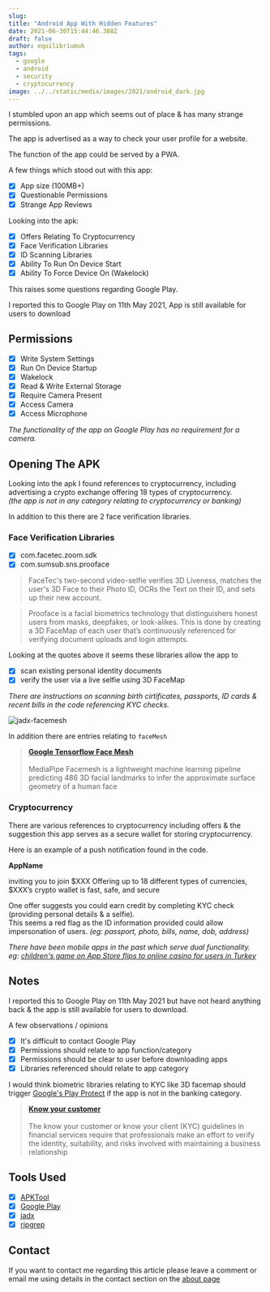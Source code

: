 ```yaml
---
slug:
title: "Android App With Hidden Features"
date: 2021-06-30T15:44:46.388Z
draft: false
author: equilibriumuk
tags:
  - google
  - android
  - security
  - cryptocurrency
image: ../../static/media/images/2021/android_dark.jpg
---
```


I stumbled upon an app which seems out of place & has many strange permissions.

<article class="message is-info">
  <div class="message-body">
    <p><i class="fa fa-info-circle"></i> The app is advertised as a way to check your user profile for a website.</p>
  </div>
</article>

The function of the app could be served by a PWA.

A few things which stood out with this app:

- [x] App size (100MB+)
- [x] Questionable Permissions
- [x] Strange App Reviews

Looking into the apk:

- [x] Offers Relating To Cryptocurrency
- [x] Face Verification Libraries
- [x] ID Scanning Libraries
- [x] Ability To Run On Device Start
- [x] Ability To Force Device On (Wakelock)

This raises some questions regarding Google Play.

<article class="message is-danger">
  <div class="message-body">
    <p><i class="fa fa-exclamation-triangle"></i> I reported this to Google Play on 11th May 2021, App is still available for users to download</p>
  </div>
</article>

## Permissions

- [x] Write System Settings
- [x] Run On Device Startup
- [x] Wakelock
- [x] Read & Write External Storage
- [x] Require Camera Present
- [x] Access Camera
- [x] Access Microphone

*The functionality of the app on Google Play has no requirement for a camera.*

## Opening The APK

Looking into the apk I found references to cryptocurrency, including advertising a crypto exchange offering 18 types of cryptocurrency.<br />
*(the app is not in any category relating to cryptocurrency or banking)*

In addition to this there are 2 face verification libraries.

### Face Verification Libraries

- [x] com.facetec.zoom.sdk
- [x] com.sumsub.sns.prooface

> FaceTec's two-second video-selfie verifies 3D Liveness, matches the user's 3D Face to their Photo ID, OCRs the Text on their ID, and sets up their new account.

> Prooface is a facial biometrics technology that distinguishers honest users from masks, deepfakes, or look-alikes. This is done by creating a 3D FaceMap of each user that’s continuously referenced for verifying document uploads and login attempts.

Looking at the quotes above it seems these libraries allow the app to

- [x] scan existing personal identity documents
- [x] verify the user via a live selfie using 3D FaceMap

*There are instructions on scanning birth cirtificates, passports, ID cards & recent bills in the code referencing KYC checks.*

<img src="/media/images/2021/jadx-facemesh.jpg" alt="jadx-facemesh">

In addition there are entries relating to `faceMesh`

<blockquote><strong><i class="fa fa-link"></i>  <a href="https://github.com/tensorflow/tfjs-models/tree/master/facemesh" target="_blank" rel="noopener noreferrer">Google Tensorflow Face Mesh</a></strong><br /><br />
MediaPipe Facemesh is a lightweight machine learning pipeline predicting 486 3D facial landmarks to infer the approximate surface geometry of a human face</blockquote>

### Cryptocurrency

There are various references to cryptocurrency including offers & the suggestion this app serves as a secure wallet for storing cryptocurrency.

Here is an example of a push notification found in the code.

<article class="message is-success">
  <div class="message-body">
    <p><strong><i class="fa fa-btc"></i>  AppName</strong></p>
    <p>inviting you to join $XXX Offering up to 18 different types of currencies,<br /> $XXX’s crypto wallet is fast, safe, and secure</p>
  </div>
</article>

One offer suggests you could earn credit by completing KYC check (providing personal details & a selfie).<br />
This seems a red flag as the ID information provided could allow impersonation of users. *(eg: passport, photo, bills, name, dob, address)*

*There have been mobile apps in the past which serve dual functionality.*<br />
*eg: <a href="https://web.archive.org/web/20210415173933/https://twitter.com/keleftheriou/status/1382750329972805633" target="_blank" rel="noopener noreferrer">children's game on App Store flips to online casino for users in Turkey</a>*

## Notes

I reported this to Google Play on 11th May 2021 but have not heard anything back & the app is still available for users to download.

A few observations / opinions

- [x] It's difficult to contact Google Play
- [x] Permissions should relate to app function/category
- [x] Permissions should be clear to user before downloading apps
- [x] Libraries referenced should relate to app category

I would think biometric libraries relating to KYC like 3D facemap should trigger <a href="https://developers.google.com/android/play-protect/" target="_blank" rel="noopener noreferrer">Google's Play Protect</a> if the app is not in the banking category.

<blockquote><strong><i class="fa fa-link"></i>  <a href="https://en.wikipedia.org/wiki/Know_your_customer" target="_blank" rel="noopener noreferrer">Know your customer</a></strong><br /><br />
The know your customer or know your client (KYC) guidelines in financial services require that professionals make an effort to verify the identity, suitability, and risks involved with maintaining a business relationship</blockquote>

## Tools Used

- [x] <a href="https://github.com/iBotPeaches/Apktool"  target="_blank" rel="noopener noreferrer">APKTool</a>
- [x] <a href="https://play.google.com"  target="_blank" rel="noopener noreferrer">Google Play</a>
- [x] <a href="https://github.com/skylot/jadx"  target="_blank" rel="noopener noreferrer">jadx</a>
- [x] <a href="https://github.com/BurntSushi/ripgrep"  target="_blank" rel="noopener noreferrer">ripgrep</a>

## Contact

If you want to contact me regarding this article please leave a comment or email me using details in the contact section on the <a href="/about#contact"  target="_blank" rel="noopener noreferrer">about page</a>
